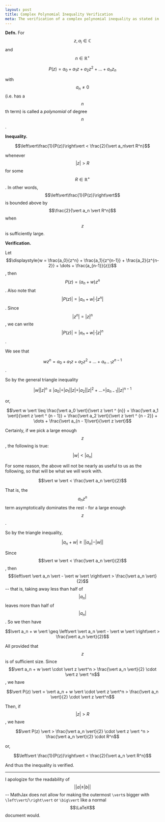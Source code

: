 ```yaml
---
layout: post
title: Complex Polynomial Inequality Verification
meta: The verification of a complex polynomial inequality as stated in my Complex Analysis textbook
---
```


**Defn.** For $$z, a_i \in \mathbb C$$ and $$n \in \mathbb R^+$$

$$P(z) = a_0 + a_1 z + a_2 z^2 + \dots + a_n z_n$$

with $$a_n \neq 0$$ (i.e. has a $$n$$th term) is called a *polynomial* of degree $$n$$.

**Inequality.**

$$\left\vert\frac{1}{P(z)}\right\vert < \frac{2}{\vert a_n\vert R^n}$$

whenever $$\vert z\vert > R$$ for some $$R \in \mathbb R^+$$. In other words, $$\left\vert\frac{1}{P(z)}\right\vert$$ is bounded above by $$\frac{2}{\vert a_n \vert R^n}$$ when $$z$$ is sufficiently large.

**Verification.**

Let $$\displaystyle{w = \frac{a_0}{z^n} + \frac{a_1}{z^{n-1}} + \frac{a_2}{z^{n-2}} + \dots + \frac{a_{n-1}}{z}}$$, then $$P(z) = (a_n+ w)z^n$$. Also note that $$\vert P(z)\vert = \vert a_n + w \vert \cdot \vert z^n \vert$$. Since $$\vert z^n \vert = \vert z \vert ^n$$, we can write $$\vert P(z)\vert = \vert a_n + w \vert \cdot \vert z \vert ^n$$.

We see that

$$wz^n = a_0 + a_1 z + a_2 z^2 + \dots + a_{n-1}z^{n-1}$$.

So by the general triangle inequality

$$\vert w \vert \vert z \vert ^n \leq \vert a_0 \vert + \vert a_1 \vert \vert z \vert + \vert a_2 \vert \vert z \vert ^2 + \dots + \vert a_{n-1} \vert \vert z \vert ^{n-1}$$

or,

$$\vert w \vert \leq \frac{\vert a_0 \vert}{\vert z \vert ^ {n}} + \frac{\vert a_1 \vert}{\vert z \vert ^ {n - 1}} + \frac{\vert a_2 \vert}{\vert z \vert ^ {n - 2}} + \dots + \frac{\vert a_{n - 1}\vert}{\vert z \vert}$$

Certainly, if we pick a large enough $$z$$, the following is true:

$$\vert w \vert < \vert a_n \vert$$

For some reason, the above will not be nearly as useful to us as the following, so that will be what we will work with.

$$\vert w \vert < \frac{\vert a_n \vert}{2}$$

That is, the $$a_n z^n$$ term asymptotically dominates the rest - for a large enough $$z$$.

So by the triangle inequality,

$$\vert a_n + w \vert \geq \left\vert \vert a_n \vert - \vert w \vert \right\vert$$

Since $$\vert w \vert < \frac{\vert a_n \vert}{2}$$, then $$\left\vert \vert a_n \vert - \vert w \vert \right\vert > \frac{\vert a_n \vert}{2}$$ -- that is, taking away less than half of $$\vert a_n \vert$$ leaves more than half of $$\vert a_n \vert$$. So we then have

$$\vert a_n + w \vert \geq \left\vert \vert a_n \vert - \vert w \vert \right\vert > \frac{\vert a_n \vert}{2}$$

All provided that $$z$$ is of sufficient size. Since $$\vert a_n + w \vert \cdot \vert z \vert^n > \frac{\vert a_n \vert}{2} \cdot \vert z \vert ^n$$, we have

$$\vert P(z) \vert = \vert a_n + w \vert \cdot \vert z \vert^n > \frac{\vert a_n \vert}{2} \cdot \vert z \vert^n$$

Then, if $$\vert z \vert > R$$, we have

$$\vert P(z) \vert > \frac{\vert a_n \vert}{2} \cdot \vert z \vert ^n > \frac{\vert a_n \vert}{2} \cdot R^n$$

or,

$$\left\vert \frac{1}{P(z)}\right\vert < \frac{2}{\vert a_n \vert R^n}$$

And thus the inequality is verified.

---

I apologize for the readability of $$\left\vert \vert a \vert \pm \vert b \vert \right\vert$$ -- MathJax does not allow for making the outermost `\vert`s bigger with `\left\vert`/`\right\vert` or `\big\vert` like a normal $$\LaTeX$$ document would.
